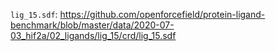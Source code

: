 `lig_15.sdf`: https://github.com/openforcefield/protein-ligand-benchmark/blob/master/data/2020-07-03_hif2a/02_ligands/lig_15/crd/lig_15.sdf

